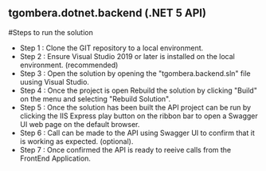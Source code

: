 ## tgombera.dotnet.backend (.NET 5 API)

#Steps to run the solution

- Step 1 : Clone the GIT repository to a local environment.
- Step 2 : Ensure Visual Studio 2019 or later is installed on the local environment. (recommended)
- Step 3 : Open the solution by opening the "tgombera.backend.sln" file uusing Visual Studio.
- Step 4 : Once the project is open Rebuild the solution by clicking "Build" on the menu and selecting "Rebuild Solution".
- Step 5 : Once the solution has been built the API project can be run by clicking the IIS Express play button on the ribbon bar to open a Swagger UI web page on the default browser.
- Step 6 : Call can be made to the API using Swagger UI to confirm that it is working as expected. (optional).
- Step 7 : Once confirmed the API is ready to reeive calls from the FrontEnd Application.
